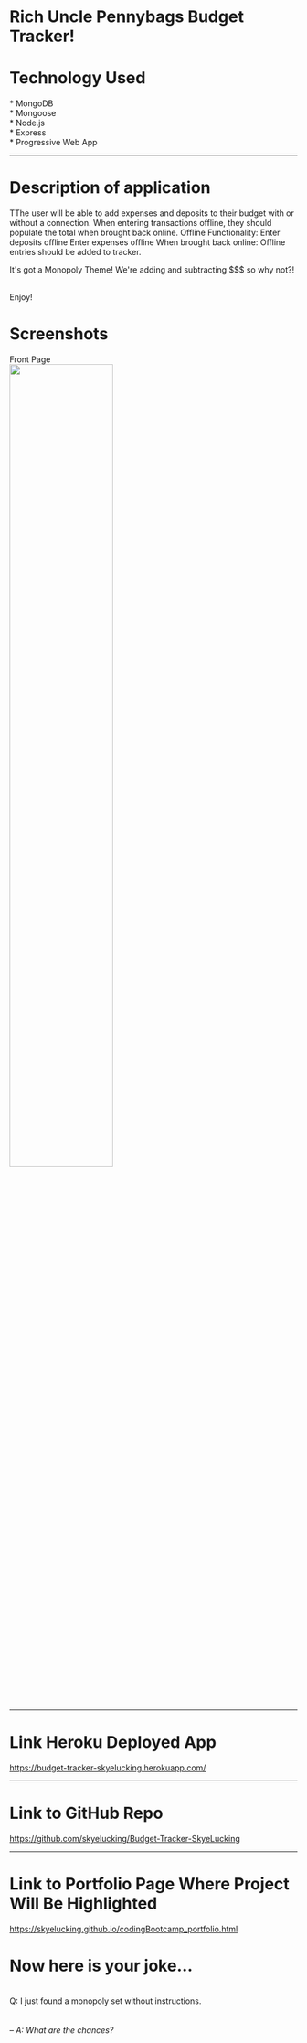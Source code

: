 #   Rich Uncle Pennybags Budget Tracker!
<h1>Technology Used</h1>
* MongoDB <br>
* Mongoose<br>
* Node.js<br>
* Express<br>
* Progressive Web App

<hr>

<h1>Description of application</h1>
TThe user will be able to add expenses and deposits to their budget with or without a connection. When entering transactions offline, they should populate the total when brought back online. Offline Functionality: Enter deposits offline Enter expenses offline When brought back online: Offline entries should be added to tracker.

It's got a Monopoly Theme! We're adding and subtracting $$$ so why not?!

<br>
 Enjoy!

<br>

<h1>Screenshots</h1>
Front Page<br>
<img src="" style="width: 60%;"><br>



<hr>
<h1>Link Heroku Deployed App</h1>
<a href="https://budget-tracker-skyelucking.herokuapp.com/">https://budget-tracker-skyelucking.herokuapp.com/</a>
<hr>

<h1>Link to GitHub Repo</h1>
<a href="https://github.com/skyelucking/Budget-Tracker-SkyeLucking">https://github.com/skyelucking/Budget-Tracker-SkyeLucking</a>

<hr>
<h1>Link to Portfolio Page Where Project Will Be Highlighted</h1>
<a href="https://skyelucking.github.io/codingBootcamp_portfolio.html">https://skyelucking.github.io/codingBootcamp_portfolio.html</a>

<h1>Now here is your joke...</h1> <br>
Q: I just found a monopoly set without instructions.


<br>
<br>
<br>
<em>– A: What are the chances?
</em>
